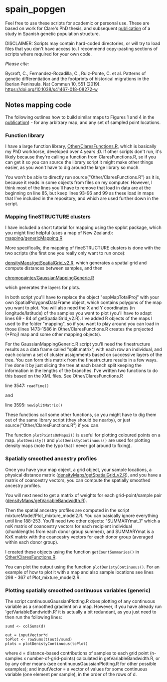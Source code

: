 # spain_popgen

Feel free to use these scripts for academic or personal use.  These are based on work for Clare's PhD thesis, and subsequent [publication](https://doi.org/10.1038/s41467-018-08272-w) of a study in Spanish genetic population structure. 

DISCLAIMER: Scripts may contain hard-coded directories, or will try to load files that you don't have access to. I recommend copy-pasting sections of scripts where required for your own code.

*Please cite:*

Bycroft, C., Fernandez-Rozadilla, C., Ruiz-Ponte, C. et al. Patterns of genetic differentiation and the footprints of historical migrations in the Iberian Peninsula. Nat Commun 10, 551 (2019). https://doi.org/10.1038/s41467-018-08272-w


## Notes mapping code 
The following outlines how to build similar maps to Figures 1 and 4 in the [publication](https://doi.org/10.1038/s41467-018-08272-w)) - for any arbitrary map, and any set of sampled point locations.

### Function library

I have a large function library, [Other/ClaresFunctions.R](https://github.com/cgbycroft/spain_popgen/blob/master/Other/ClaresFunctions.R), which is basically my PhD workhorse, developed over 4 years ;D.  If other scripts don't run, it's likely because they're calling a function from ClaresFunctions.R, so if you can get it so you can source the library script it might make other things easier, as you won't have to dig around the large library so much.

You won't be able to directly run source("Other/ClaresFunctions.R") as it is, because it reads in some objects from files on my computer.  However, I think most of the lines you'll have to remove that load in data are at the beginning on line 85, but keep lines 93-96 and 99 as these load in maps that I've included in the repository, and which are used further down in the script.


### Mapping fineSTRUCTURE clusters

I have included a short tutorial for mapping using the spplot package, which you might find helpful (uses a map of New Zealand): [mapping/genericMapping.R](https://github.com/cgbycroft/spain_popgen/blob/master/mapping/genericMapping.R)

More specifically, the mapping of fineSTRUCTURE clusters is done with the two scripts (the first one you really only want to run once):

[densityMaps/getSpatialGrid_v2.R](https://github.com/cgbycroft/spain_popgen/blob/master/densityMaps/getSpatialGrid_v2.R), which generates a spatial grid and compute distances between samples, and then

[chromopainter/GaussianMappingGeneric.R](https://github.com/cgbycroft/spain_popgen/blob/master/densityMaps/continuousGaussianPlotting.R)

which generates the layers for plots.

In both script you'll have to replace the object "espMapTotalProj" with your own SpatialPolygonsDataFrame object, which contains polygons of the map you want to plot.  You will also need the X and Y coordinates (in longitude/latitude) of the samples you want to plot (you'll have to adapt lines 69 - 84 of getSpatialGrid_v2.R).   I've added R objects of the maps I used to the folder "mapping", so if you want to play around you can load in those (lines 1473-1586 in Other/ClaresFunctions.R creates the projected (\*Proj) map and some other mapping objects).

For the GaussianMappingGeneric.R script you'll need the finestructure results as a data frame called "split.matrix", with each row an individual, and each column a set of cluster assignments based on successive layers of the tree.  You can form this matrix from the finestructure results in a few ways. I've done it by just slicing the tree at each branch split keeping the information in the lengths of the branches.  I've written two functions to do this based on the XML files.  See Other/ClaresFunctions.R

line 3547:  `readFine()`

and

line 3595:  `newSplitMatrix()`

These functions call some other functions, so you might have to dig them out of the same library script (they should be nearby), or just source("Other/ClaresFunctions.R") if you can. 

The function `plotPointsOnMaps2()` is useful for plotting coloured points on a map.  `plotDenisty()` and `plotDenistyContinuous()` are used for plotting density maps (note the typo that I never got around to fixing). 



### Spatially smoothed ancestry profiles

Once you have your map object, a grid object, your sample locations, a physical distance matrix ([densityMaps/getSpatialGrid_v2.R](https://github.com/cgbycroft/spain_popgen/blob/master/densityMaps/getSpatialGrid_v2.R)), and you have a matrix of coancestry vectors, you can compute the spatially smoothed ancestry profiles. 

You will next need to get a matrix of weights for each grid-point/sample pair ([densityMaps/getVariableBandwidth.R](https://github.com/cgbycroft/spain_popgen/blob/master/densityMaps/getVariableBandwidth.R)).

Then the spatial ancestry profiles are computed in the script mixtureModel/Plot_mixture_model2.R.  You can basically ignore everything until line 188-253. You'll need two other objects: "SUMMARYmat_1" which a nxK matrix of coancestry vectors for each recipient individual (chunklengths from each donor group summed), and SUMMARYmat is a KxK matrix with the coancestry vectors for each donor group (averaged within each donor group).

I created these objects using the function `getCountSummaries()` in [Other/ClaresFunctions.R](https://github.com/cgbycroft/spain_popgen/blob/master/Other/ClaresFunctions.R).

You can plot the output using the function `plotDenistyContinuous()`.  For an example of how to plot it with a map and also sample locations see lines 298 - 367 of Plot_mixture_model2.R.




### Plotting spatially smoothed continuous variables (generic)

The script continuousGaussianPlotting.R does plotting of any continuous variable as a smoothed gradient on a map.  However, if you have already run 'getVariableBandwidth.R' it is actually a bit redundant, as you just need to then run the following lines:

```
sumd <- colSums(d)

out = inputVector*d
toPlot <- rowSums(t(out)/sumd)
plots = plotDenistyContinuous(toPlot)
```

where `d` = distance-based contributions of samples to each grid point (n-samples x number-of-grid-points) calculated in getVariableBandwidth.R, or by any other means (see continuousGaussianPlotting.R for other possible examples); and inputVector = a vector of values for some continuous variable (one element per sample), in the order of the rows of d.




